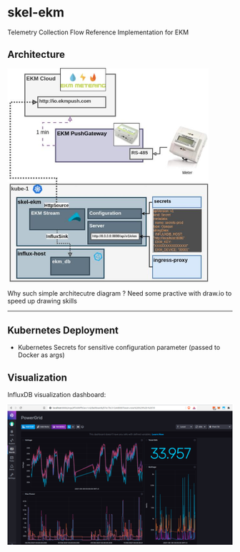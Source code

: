 # skel-ekm

Telemetry Collection Flow Reference Implementation for EKM 

## Architecture

<img src="doc/skel-ekm.jpg" width="450">

Why such simple architecutre diagram ? Need some practive with draw.io to speed up drawing skills

----

## Kubernetes Deployment

- Kubernetes Secrets for sensitive configuration parameter (passed to Docker as args)


## Visualization

InfluxDB visualization dashboard:

<img src="doc/scr-ekm-influxdb.png" width="850">
